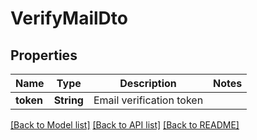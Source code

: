 # VerifyMailDto

## Properties

Name | Type | Description | Notes
------------ | ------------- | ------------- | -------------
**token** | **String** | Email verification token | 

[[Back to Model list]](../README.md#documentation-for-models) [[Back to API list]](../README.md#documentation-for-api-endpoints) [[Back to README]](../README.md)


